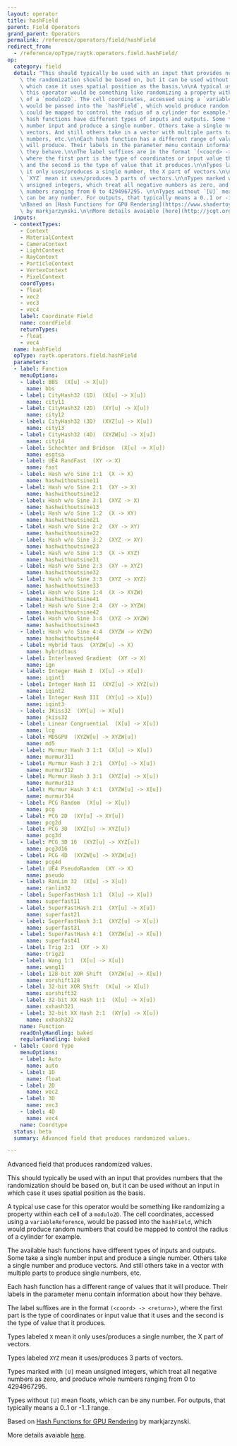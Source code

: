 ```yaml
---
layout: operator
title: hashField
parent: Field Operators
grand_parent: Operators
permalink: /reference/operators/field/hashField
redirect_from:
  - /reference/opType/raytk.operators.field.hashField/
op:
  category: field
  detail: "This should typically be used with an input that provides numbers that\
    \ the randomization should be based on, but it can be used without an input in\
    \ which case it uses spatial position as the basis.\n\nA typical use case for\
    \ this operator would be something like randomizing a property within each cell\
    \ of a `modulo2D`. The cell coordinates, accessed using a `variableReference`,\
    \ would be passed into the `hashField`, which would produce random numbers that\
    \ could be mapped to control the radius of a cylinder for example.\n\nThe available\
    \ hash functions have different types of inputs and outputs. Some take a single\
    \ number input and produce a single number. Others take a single number and produce\
    \ vectors. And still others take in a vector with multiple parts to produce single\
    \ numbers, etc.\n\nEach hash function has a different range of values that it\
    \ will produce. Their labels in the parameter menu contain information about how\
    \ they behave.\n\nThe label suffixes are in the format `(<coord> -> <return>)`,\
    \ where the first part is the type of coordinates or input value that it uses\
    \ and the second is the type of value that it produces.\n\nTypes labeled `X` mean\
    \ it only uses/produces a single number, the X part of vectors.\n\nTypes labeled\
    \ `XYZ` mean it uses/produces 3 parts of vectors.\n\nTypes marked with `[U]` mean\
    \ unsigned integers, which treat all negative numbers as zero, and produce whole\
    \ numbers ranging from 0 to 4294967295. \n\nTypes without `[U]` mean floats, which\
    \ can be any number. For outputs, that typically means a 0..1 or -1..1 range.\n\
    \nBased on [Hash Functions for GPU Rendering](https://www.shadertoy.com/view/XlGcRh)\
    \ by markjarzynski.\n\nMore details avaiable [here](http://jcgt.org/published/0009/03/02/)."
  inputs:
  - contextTypes:
    - Context
    - MaterialContext
    - CameraContext
    - LightContext
    - RayContext
    - ParticleContext
    - VertexContext
    - PixelContext
    coordTypes:
    - float
    - vec2
    - vec3
    - vec4
    label: Coordinate Field
    name: coordField
    returnTypes:
    - float
    - vec4
  name: hashField
  opType: raytk.operators.field.hashField
  parameters:
  - label: Function
    menuOptions:
    - label: BBS  (X[u] -> X[u])
      name: bbs
    - label: CityHash32 (1D)  (X[u] -> X[u])
      name: city11
    - label: CityHash32 (2D)  (XY[u] -> X[u])
      name: city12
    - label: CityHash32 (3D)  (XYZ[u] -> X[u])
      name: city13
    - label: CityHash32 (4D)  (XYZW[u] -> X[u])
      name: city14
    - label: Schechter and Bridson  (X[u] -> X[u])
      name: esgtsa
    - label: UE4 RandFast  (XY -> X)
      name: fast
    - label: Hash w/o Sine 1:1  (X -> X)
      name: hashwithoutsine11
    - label: Hash w/o Sine 2:1  (XY -> X)
      name: hashwithoutsine12
    - label: Hash w/o Sine 3:1  (XYZ -> X)
      name: hashwithoutsine13
    - label: Hash w/o Sine 1:2  (X -> XY)
      name: hashwithoutsine21
    - label: Hash w/o Sine 2:2  (XY -> XY)
      name: hashwithoutsine22
    - label: Hash w/o Sine 3:2  (XYZ -> XY)
      name: hashwithoutsine23
    - label: Hash w/o Sine 1:3  (X -> XYZ)
      name: hashwithoutsine31
    - label: Hash w/o Sine 2:3  (XY -> XYZ)
      name: hashwithoutsine32
    - label: Hash w/o Sine 3:3  (XYZ -> XYZ)
      name: hashwithoutsine33
    - label: Hash w/o Sine 1:4  (X -> XYZW)
      name: hashwithoutsine41
    - label: Hash w/o Sine 2:4  (XY -> XYZW)
      name: hashwithoutsine42
    - label: Hash w/o Sine 3:4  (XYZ -> XYZW)
      name: hashwithoutsine43
    - label: Hash w/o Sine 4:4  (XYZW -> XYZW)
      name: hashwithoutsine44
    - label: Hybrid Taus  (XYZW[u] -> X)
      name: hybridtaus
    - label: Interleaved Gradient  (XY -> X)
      name: ign
    - label: Integer Hash I  (X[u] -> X[u])
      name: iqint1
    - label: Integer Hash II  (XYZ[u] -> XYZ[u])
      name: iqint2
    - label: Integer Hash III  (XY[u] -> X[u])
      name: iqint3
    - label: JKiss32  (XY[u] -> X[u])
      name: jkiss32
    - label: Linear Congruential  (X[u] -> X[u])
      name: lcg
    - label: MD5GPU  (XYZW[u] -> XYZW[u])
      name: md5
    - label: Murmur Hash 3 1:1  (X[u] -> X[u])
      name: murmur311
    - label: Murmur Hash 3 2:1  (XY[u] -> X[u])
      name: murmur312
    - label: Murmur Hash 3 3:1  (XYZ[u] -> X[u])
      name: murmur313
    - label: Murmur Hash 3 4:1  (XYZW[u] -> X[u])
      name: murmur314
    - label: PCG Random  (X[u] -> X[u])
      name: pcg
    - label: PCG 2D  (XY[u] -> XY[u])
      name: pcg2d
    - label: PCG 3D  (XYZ[u] -> XYZ[u])
      name: pcg3d
    - label: PCG 3D 16  (XYZ[u] -> XYZ[u])
      name: pcg3d16
    - label: PCG 4D  (XYZW[u] -> XYZW[u])
      name: pcg4d
    - label: UE4 PseudoRandom  (XY -> X)
      name: pseudo
    - label: RanLim 32  (X[u] -> X[u])
      name: ranlim32
    - label: SuperFastHash 1:1  (X[u] -> X[u])
      name: superfast11
    - label: SuperFastHash 2:1  (XY[u] -> X[u])
      name: superfast21
    - label: SuperFastHash 3:1  (XYZ[u] -> X[u])
      name: superfast31
    - label: SuperFastHash 4:1  (XYZW[u] -> X[u])
      name: superfast41
    - label: Trig 2:1  (XY -> X)
      name: trig21
    - label: Wang 1:1  (X[u] -> X[u])
      name: wang11
    - label: 128-bit XOR Shift  (XYZW[u] -> X[u])
      name: xorshift128
    - label: 32-bit XOR Shift  (X[u] -> X[u])
      name: xorshift32
    - label: 32-bit XX Hash 1:1  (X[u] -> X[u])
      name: xxhash321
    - label: 32-bit XX Hash 2:1  (XY[u] -> X[u])
      name: xxhash322
    name: Function
    readOnlyHandling: baked
    regularHandling: baked
  - label: Coord Type
    menuOptions:
    - label: Auto
      name: auto
    - label: 1D
      name: float
    - label: 2D
      name: vec2
    - label: 3D
      name: vec3
    - label: 4D
      name: vec4
    name: Coordtype
  status: beta
  summary: Advanced field that produces randomized values.

---
```



Advanced field that produces randomized values.

This should typically be used with an input that provides numbers that the randomization should be based on, but it can be used without an input in which case it uses spatial position as the basis.

A typical use case for this operator would be something like randomizing a property within each cell of a `modulo2D`. The cell coordinates, accessed using a `variableReference`, would be passed into the `hashField`, which would produce random numbers that could be mapped to control the radius of a cylinder for example.

The available hash functions have different types of inputs and outputs. Some take a single number input and produce a single number. Others take a single number and produce vectors. And still others take in a vector with multiple parts to produce single numbers, etc.

Each hash function has a different range of values that it will produce. Their labels in the parameter menu contain information about how they behave.

The label suffixes are in the format `(<coord> -> <return>)`, where the first part is the type of coordinates or input value that it uses and the second is the type of value that it produces.

Types labeled `X` mean it only uses/produces a single number, the X part of vectors.

Types labeled `XYZ` mean it uses/produces 3 parts of vectors.

Types marked with `[U]` mean unsigned integers, which treat all negative numbers as zero, and produce whole numbers ranging from 0 to 4294967295. 

Types without `[U]` mean floats, which can be any number. For outputs, that typically means a 0..1 or -1..1 range.

Based on [Hash Functions for GPU Rendering](https://www.shadertoy.com/view/XlGcRh) by markjarzynski.

More details avaiable [here](http://jcgt.org/published/0009/03/02/).